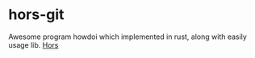 # hors-git
Awesome program howdoi which implemented in rust, along with easily usage lib. 
[Hors](https://github.com/WindSoilder/hors) 
